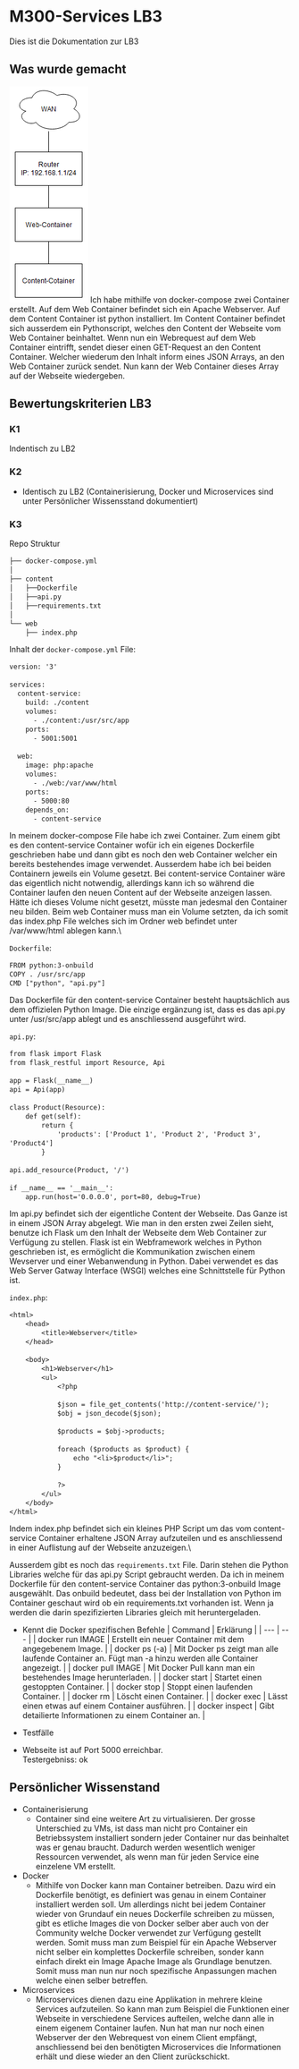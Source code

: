 # M300-Services LB3

Dies ist die Dokumentation zur LB3

## Was wurde gemacht
![netzplan_lb3](assets/netzplan_lb3.PNG)
Ich habe mithilfe von docker-compose zwei Container erstellt. Auf dem Web Container befindet sich ein Apache Webserver. Auf dem Content Container ist python installiert. Im Content Container befindet sich ausserdem ein Pythonscript, welches den Content der Webseite vom Web Container  beinhaltet. Wenn nun ein Webrequest auf dem Web Container eintrifft, sendet dieser einen GET-Request an den Content Container. Welcher wiederum den Inhalt inform eines JSON Arrays, an den Web Container zurück sendet. Nun kann der Web Container dieses Array auf der Webseite wiedergeben.

## Bewertungskriterien LB3
### K1
Indentisch zu LB2
### K2
* Identisch zu LB2 (Containerisierung, Docker und Microservices sind unter Persönlicher Wissensstand dokumentiert)

### K3
Repo Struktur
```
├── docker-compose.yml
│
├── content
│   ├──Dockerfile
│   ├──api.py
│   ├──requirements.txt
│
└── web
    ├── index.php
```
Inhalt der `docker-compose.yml` File:
```
version: '3'

services:
  content-service:
    build: ./content
    volumes:
      - ./content:/usr/src/app
    ports:
      - 5001:5001

  web:
    image: php:apache
    volumes:
      - ./web:/var/www/html
    ports:
      - 5000:80
    depends_on:
      - content-service
```
In meinem docker-compose File habe ich zwei Container. Zum einem gibt es den content-service Container wofür ich ein eigenes Dockerfile geschrieben habe und dann gibt es noch den web Container welcher ein bereits bestehendes image verwendet. Ausserdem habe ich bei beiden Containern jeweils ein Volume gesetzt. Bei content-service Container wäre das eigentlich nicht notwendig, allerdings kann ich so während die Container laufen den neuen Content auf der Webseite anzeigen lassen. Hätte ich dieses Volume nicht gesetzt, müsste man jedesmal den Container neu bilden. Beim web Container muss man ein Volume setzten, da ich somit das index.php File welches sich im Ordner web befindet unter /var/www/html ablegen kann.\

`Dockerfile`:
```
FROM python:3-onbuild
COPY . /usr/src/app
CMD ["python", "api.py"]
```
Das Dockerfile für den content-service Container besteht hauptsächlich aus dem offizielen Python Image. Die einzige ergänzung ist, dass es das api.py unter /usr/src/app ablegt und es anschliessend ausgeführt wird.

`api.py`:
```
from flask import Flask
from flask_restful import Resource, Api

app = Flask(__name__)
api = Api(app)

class Product(Resource):
    def get(self):
        return {
            'products': ['Product 1', 'Product 2', 'Product 3', 'Product4']
        }

api.add_resource(Product, '/')

if __name__ == '__main__':
    app.run(host='0.0.0.0', port=80, debug=True)
```
Im api.py befindet sich der eigentliche Content der Webseite. Das Ganze ist in einem JSON Array abgelegt. Wie man in den ersten zwei Zeilen sieht, benutze ich Flask um den Inhalt der Webseite dem Web Container zur Verfügung zu stellen. Flask ist ein Webframework welches in Python geschrieben ist, es ermöglicht die Kommunikation zwischen einem Wevserver und einer Webanwendung in Python. Dabei verwendet es das Web Server Gatway Interface (WSGI) welches eine Schnittstelle für Python ist.

`index.php`:
```
<html>
    <head>
        <title>Webserver</title>
    </head>

    <body>
        <h1>Webserver</h1>
        <ul>
            <?php

            $json = file_get_contents('http://content-service/');
            $obj = json_decode($json);

            $products = $obj->products;

            foreach ($products as $product) {
                echo "<li>$product</li>";
            }

            ?>
        </ul>
    </body>
</html>
```
Indem index.php befindet sich ein kleines PHP Script um das vom content-service Container erhaltene JSON Array aufzuteilen und es anschliessend in einer Auflistung auf der Webseite anzuzeigen.\

Ausserdem gibt es noch das `requirements.txt` File. Darin stehen die Python Libraries welche für das api.py Script gebraucht werden. Da ich in meinem Dockerfile für den content-service Container
das python:3-onbuild Image ausgewählt. Das onbuild bedeutet, dass bei der Installation von Python im Container geschaut wird ob ein requirements.txt vorhanden ist. Wenn ja werden die darin spezifizierten Libraries gleich mit heruntergeladen. 

* Kennt die Docker spezifischen Befehle
  | Command | Erklärung |
  | --- | --- |
  | docker run IMAGE | Erstellt ein neuer Container mit dem angegebenem Image. |
  | docker ps (-a) | Mit Docker ps zeigt man alle laufende Container an. Fügt man -a hinzu werden alle Container angezeigt. |
  | docker pull IMAGE | Mit Docker Pull kann man ein bestehendes Image herunterladen. |
  | docker start | Startet einen gestoppten Container. |
  | docker stop | Stoppt einen laufenden Container. |
  | docker rm | Löscht einen Container. |
  | docker exec | Lässt einen etwas auf einem Container ausführen. |
  | docker inspect | Gibt detailierte Informationen zu einem Container an. |

* Testfälle
 * Webseite ist auf Port 5000 erreichbar.\
   Testergebniss: ok
   ![]()

## Persönlicher Wissenstand
* Containerisierung
  * Container sind eine weitere Art zu virtualisieren. Der grosse Unterschied zu VMs, ist dass man nicht pro Container ein Betriebssystem installiert sondern jeder Container nur das beinhaltet was er genau braucht. Dadurch werden wesentlich weniger Ressourcen verwendet, als wenn man für jeden Service eine einzelene VM erstellt.
* Docker
  * Mithilfe von Docker kann man Container betreiben. Dazu wird ein Dockerfile benötigt, es definiert was genau in einem Container installiert werden soll. Um allerdings nicht bei jedem Container wieder von Grundauf ein neues Dockerfile schreiben zu müssen, gibt es etliche Images die von Docker selber aber auch von der Community welche Docker verwendet zur Verfügung gestellt werden. Somit muss man zum Beispiel für ein Apache Webserver nicht selber ein komplettes Dockerfile schreiben, sonder kann einfach direkt ein Image Apache Image als Grundlage benutzen. Somit muss man nun nur noch spezifische Anpassungen machen welche einen selber betreffen.     
* Microservices
  * Microservices dienen dazu eine Applikation in mehrere kleine Services aufzuteilen. So kann man zum Beispiel die Funktionen einer Webseite in verschiedene Services aufteilen, welche dann alle in einem eigenem Container laufen. Nun hat man nur noch einen Webserver der den Webrequest von einem Client empfängt, anschliessend bei den benötigten Microservices die Informationen erhält und diese wieder an den Client zurückschickt.
